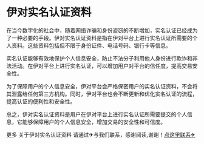 # 伊对实名认证资料

在当今数字化的社会中，随着网络诈骗和身份盗窃的不断增加，实名认证已经成为了一种必要的手段。伊对实名认证资料是指在伊对平台上进行实名认证所需要的个人资料。这些资料包括但不限于身份证件、电话号码、银行卡等信息。

实名认证能够有效地保护个人信息安全，防止不法分子利用他人身份进行欺诈和非法活动。在伊对平台上进行实名认证，可以增加用户对平台的信任度，提高交易安全性。

为了保障用户的个人信息安全，伊对平台会严格保密用户的实名认证资料，不会将其泄露给任何第三方机构。同时，伊对平台也会不断更新和优化实名认证的流程，提高认证的便利性和安全性。

总之，伊对实名认证资料是用户在伊对平台上进行实名认证所需要提交的个人信息，它能够保障用户的个人信息安全，增加交易的安全性和可信度。

更多 关于伊对实名认证资料 请通过✈与我们联系，感谢阅读,谢谢！[点这里联系✈](https://www.k02.cc)